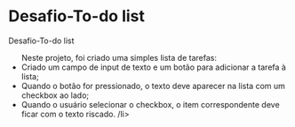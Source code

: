 # Desafio-To-do list
Desafio-To-do list
<ul>Neste projeto, foi criado uma simples lista de tarefas:
<li>Criado um campo de input de texto e um botão para adicionar a tarefa à lista;</li>
<li>Quando o botão for pressionado, o texto deve aparecer na lista com um checkbox ao lado;</li>
<li>Quando o usuário selecionar o checkbox, o item correspondente deve ficar com o texto riscado. /li>
</ul>
